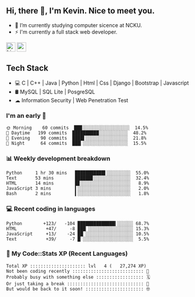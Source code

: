 ## Hi, there 👋, I'm Kevin. Nice to meet you.

- 🌱 I’m currently studying computer sicence at NCKU.
- ⚡ I'm currently a full stack web developer.

<a href="https://www.linkedin.com/in/kevin12686/"><img alt="LinkedIn" src="https://img.shields.io/badge/linkedin%20-%230077B5.svg?&style=for-the-badge&logo=linkedin&logoColor=white" height=25></a>
<a href="https://www.instagram.com/kevin12686/"><img src="https://img.shields.io/badge/instagram-3f729b?&style=for-the-badge&logo=instagram&logoColor=white" height=25></a>

## Tech Stack

* 💻 C | C++ | Java | Python | Html | Css | Django | Bootstrap | Javascript
* 🛢️ MySQL | SQL Lite | PosgreSQL
* ☁ Information Security | Web Penetration Test

### I'm an early 🐤

<!-- early_bird start -->

```text
🌞 Morning    60 commits  ███░░░░░░░░░░░░░░░░░░  14.5%
🌆 Daytime   199 commits  ██████████░░░░░░░░░░░  48.2%
🌃 Evening    90 commits  ████▌░░░░░░░░░░░░░░░░  21.8%
🌙 Night      64 commits  ███▎░░░░░░░░░░░░░░░░░  15.5%
```

<!-- early_bird end -->

### 📊 Weekly development breakdown

<!-- code_time start -->

```text
Python     1 hr 30 mins   ███████████▌░░░░░░░░░  55.0%
Text       53 mins        ██████▊░░░░░░░░░░░░░░  32.4%
HTML       14 mins        █▊░░░░░░░░░░░░░░░░░░░   8.9%
JavaScript 3 mins         ▍░░░░░░░░░░░░░░░░░░░░   2.0%
Bash       2 mins         ▍░░░░░░░░░░░░░░░░░░░░   1.8%
```

<!-- code_time end -->

### 💻 Recent coding in languages

<!-- code_diff start -->

```text
Python        +123/   -104 ██████████████▍░░░░░░ 68.7%
HTML           +47/     -8 ███▏░░░░░░░░░░░░░░░░░ 15.3%
JavaScript     +13/    -24 ██▏░░░░░░░░░░░░░░░░░░ 10.5%
Text           +39/     -7 █▏░░░░░░░░░░░░░░░░░░░  5.5%
```

<!-- code_diff end -->

### 🧰 My Code::Stats XP (Recent Languages)

<!-- codestats start -->

```text
Total XP ::::::::::::::::::::: lvl   4 (   27,274 XP) 
Not been coding recently ::::::::::::::::::::::::::: 🙈
Probably busy with something else :::::::::::::::::: 🗓
Or just taking a break ::::::::::::::::::::::::::::: 🌴
But would be back to it soon! :::::::::::::::::::::: 🤓
```

<!-- codestats end -->
